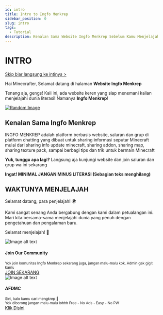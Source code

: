 ```yaml
---
id: intro
title: Intro to Ingfo Menkrep
sidebar_position: 0
slug: intro
tags:
  - Tutorial
description: Kenalan Sama Website Ingfo Menkrep Sebelum Kamu Menjelajah
---
```


# INTRO

[Skip biar langsung ke intinya >](#waktunya-menjelajah)

Hai Minecrafter, Selamat datang di halaman **Website Ingfo Menkrep**

Tenang aja, gengs!  Kali ini, ada website keren yang siap menemani kalian menjelajahi dunia literasi! Namanya **Ingfo Menkrep**!

[![Random Image](https://imapi.ingfomenkrep.my.id/random-image-url)](https://imapi.ingfomenkrep.my.id/random-link)

## Kenalan Sama Ingfo Menkrep

INGFO MENKREP adalah platform berbasis website, saluran dan grup di platform chatting yang dibuat untuk sharing informasi seputar Minecraft mulai dari sharing info update minecraft, sharing addon, sharing map, sharing texture pack, sampai berbagi tips dan trik untuk bermain Minecraft

**Yuk, tunggu apa lagi?** Langsung aja kunjungi website dan join saluran dan grup wa ini sekarang

**Ingat! MINIMAL JANGAN MINUS LITERASI (Sebagian teks menghilang)**

## WAKTUNYA MENJELAJAH

Selamat datang, para penjelajah! 🌍

Kami sangat senang Anda bergabung dengan kami dalam petualangan ini. Mari kita bersama-sama menjelajahi dunia yang penuh dengan pengetahuan dan pengalaman baru. 

Selamat menjelajah! 🚀

<div class="row">
    <div class="col col--4">
    <!-- Card 1 -->
        <div class="card-demo">
            <div class="card">
                <div class="card__image">
                    <img src="/img/logo.webp"
                        alt="Image alt text" title="Logo Title Text 1" />
                </div>
                <div class="card__body">
                    <h4>Join Our Community</h4>
                    <small>
                        Yok join komunitas Ingfo Menkrep sekarang juga, jangan malu-malu kok. Admin gak gigit kamu
                    </small>
                </div>
                <div class="card__footer">
                    <a href="/community" class="button button--primary button--block">JOIN SEKARANG</a>
                </div>
            </div>
        </div>
    </div>
    <!-- Card 2 -->
    <div class="col col--4">
        <div class="card-demo">
            <div class="card">
                <div class="card__image">
                    <img src="/img/logo-afdmc.webp"
                        alt="Image alt text" title="Logo Title Text 1" />
                </div>
                <div class="card__body">
                    <h4>AFDMC</h4>
                    <small>
                        Sini, kalo kamu cari mengkrep 🗿<br/>
                        Yok diborong jangan malu-malu lohhh
                        Free - No Ads - Easy - No PW
                    </small>
                </div>
                <div class="card__footer">
                    <a href="category/afdmc" class="button button--primary button--block">Klik Disini</a>
                </div>
            </div>
        </div>
    </div>
</div>






